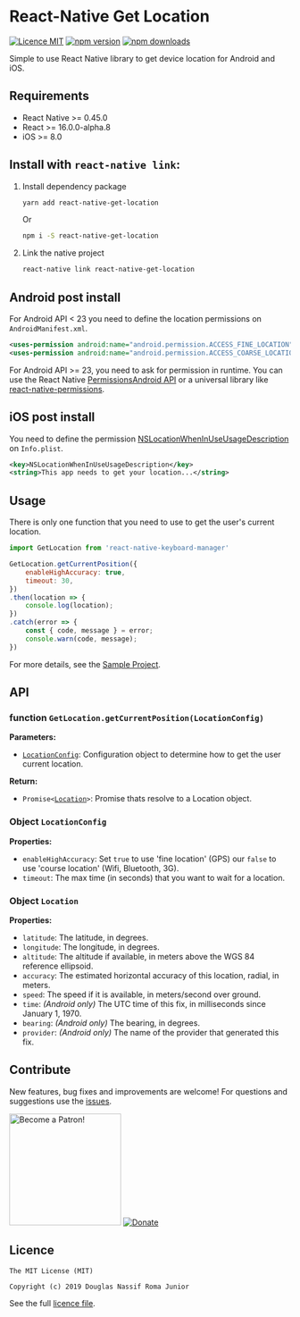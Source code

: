 # React-Native Get Location

[![Licence MIT](https://img.shields.io/badge/licence-MIT-blue.svg)](https://github.com/douglasjunior/react-native-get-location/blob/master/LICENSE)
[![npm version](https://img.shields.io/npm/v/react-native-get-location.svg)](https://www.npmjs.com/package/react-native-get-location)
[![npm downloads](https://img.shields.io/npm/dt/react-native-get-location.svg)](#install-with-react-native-link)

Simple to use React Native library to get device location for Android and iOS.

## Requirements

- React Native >= 0.45.0
- React >= 16.0.0-alpha.8
- iOS >= 8.0

## Install with `react-native link`:

1. Install dependency package
    ```bash
    yarn add react-native-get-location
    ```
    Or
    ```bash
    npm i -S react-native-get-location
    ```

2. Link the native project
    ```bash
    react-native link react-native-get-location
    ```

## Android post install

For Android API < 23 you need to define the location permissions on `AndroidManifest.xml`.

```xml
<uses-permission android:name="android.permission.ACCESS_FINE_LOCATION"/>
<uses-permission android:name="android.permission.ACCESS_COARSE_LOCATION"/>
```

For Android API >= 23, you need to ask for permission in runtime. You can use the React Native [PermissionsAndroid API](https://facebook.github.io/react-native/docs/permissionsandroid) or a universal library like [react-native-permissions](https://github.com/yonahforst/react-native-permissions).

## iOS post install

You need to define the permission [NSLocationWhenInUseUsageDescription](https://developer.apple.com/library/archive/documentation/General/Reference/InfoPlistKeyReference/Articles/CocoaKeys.html#//apple_ref/doc/uid/TP40009251-SW26) on `Info.plist`.

```xml
<key>NSLocationWhenInUseUsageDescription</key>
<string>This app needs to get your location...</string>
```

## Usage

There is only one function that you need to use to get the user's current location.

```js
import GetLocation from 'react-native-keyboard-manager'

GetLocation.getCurrentPosition({
    enableHighAccuracy: true,
    timeout: 30,
})
.then(location => {
    console.log(location);
})
.catch(error => {
    const { code, message } = error;
    console.warn(code, message);
})
```

For more details, see the [Sample Project](https://github.com/douglasjunior/react-native-get-location/blob/master/Sample/App.js).

## API

### function `GetLocation.getCurrentPosition(LocationConfig)`

**Parameters:**
   - [`LocationConfig`](#object-locationconfig): Configuration object to determine how to get the user current location.

**Return:**
   - `Promise<`[`Location`](#object-location)`>`: Promise thats resolve to a Location object.

### Object `LocationConfig`

**Properties:**
   - `enableHighAccuracy`: Set `true` to use 'fine location' (GPS) our `false` to use 'course location' (Wifi, Bluetooth, 3G).
   - `timeout`: The max time (in seconds) that you want to wait for a location.

### Object `Location`

**Properties:**
   - `latitude`: The latitude, in degrees.
   - `longitude`: The longitude, in degrees.
   - `altitude`: The altitude if available, in meters above the WGS 84 reference ellipsoid.
   - `accuracy`: The estimated horizontal accuracy of this location, radial, in meters.
   - `speed`: The speed if it is available, in meters/second over ground.
   - `time`: *(Android only)* The UTC time of this fix, in milliseconds since January 1, 1970.
   - `bearing`: *(Android only)* The bearing, in degrees.
   - `provider`: *(Android only)* The name of the provider that generated this fix.

## Contribute

New features, bug fixes and improvements are welcome! For questions and suggestions use the [issues](https://github.com/douglasjunior/react-native-get-location/issues).

<a href="https://www.patreon.com/douglasjunior"><img src="http://i.imgur.com/xEO164Z.png" alt="Become a Patron!" width="200" /></a>
[![Donate](https://www.paypalobjects.com/en_US/i/btn/btn_donateCC_LG.gif)](https://www.paypal.com/cgi-bin/webscr?cmd=_s-xclick&hosted_button_id=E32BUP77SVBA2)

## Licence

```
The MIT License (MIT)

Copyright (c) 2019 Douglas Nassif Roma Junior
```

See the full [licence file](https://github.com/douglasjunior/react-native-get-location/blob/master/LICENSE).

